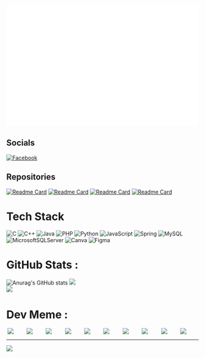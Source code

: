 <img src="titleSvg.svg"/>

## Socials
[![Facebook](https://img.shields.io/badge/Facebook-%231877F2.svg?logo=Facebook&logoColor=white)](https://www.facebook.com/lnd26/)

## Repositories
[![Readme Card](https://github-readme-stats.vercel.app/api/pin/?username=nhutduy5623&repo=MoviesDB-SpringMVC&theme=codeSTACKr)](https://github.com/nhutduy5623/MoviesDB-SpringMVC)
[![Readme Card](https://github-readme-stats.vercel.app/api/pin/?username=nhutduy5623&repo=WebsiteTinTuc-JavaServlet-JDBC&theme=codeSTACKr)](https://github.com/nhutduy5623/WebsiteTinTuc-JavaServlet-JDBC)
[![Readme Card](https://github-readme-stats.vercel.app/api/pin/?username=nhutduy5623&repo=WebsiteBanHang-PHP&theme=codeSTACKr)](https://github.com/nhutduy5623/WebsiteBanHang-PHP)
[![Readme Card](https://github-readme-stats.vercel.app/api/pin/?username=nhutduy5623&repo=AppQuanLyHocSinh-JavaSwing&theme=codeSTACKr)](https://github.com/nhutduy5623/AppQuanLyHocSinh-JavaSwing)

# Tech Stack
![C](https://img.shields.io/badge/c-%2300599C.svg?style=for-the-badge&logo=c&logoColor=white) ![C++](https://img.shields.io/badge/c++-%2300599C.svg?style=for-the-badge&logo=c%2B%2B&logoColor=white) ![Java](https://img.shields.io/badge/java-%23ED8B00.svg?style=for-the-badge&logo=java&logoColor=white) ![PHP](https://img.shields.io/badge/php-%23777BB4.svg?style=for-the-badge&logo=php&logoColor=white) ![Python](https://img.shields.io/badge/python-3670A0?style=for-the-badge&logo=python&logoColor=ffdd54) ![JavaScript](https://img.shields.io/badge/javascript-%23323330.svg?style=for-the-badge&logo=javascript&logoColor=%23F7DF1E) ![Spring](https://img.shields.io/badge/spring-%236DB33F.svg?style=for-the-badge&logo=spring&logoColor=white) ![MySQL](https://img.shields.io/badge/mysql-%2300f.svg?style=for-the-badge&logo=mysql&logoColor=white) ![MicrosoftSQLServer](https://img.shields.io/badge/Microsoft%20SQL%20Sever-CC2927?style=for-the-badge&logo=microsoft%20sql%20server&logoColor=white) ![Canva](https://img.shields.io/badge/Canva-%2300C4CC.svg?style=for-the-badge&logo=Canva&logoColor=white) 	![Figma](https://img.shields.io/badge/figma-%23F24E1E.svg?style=for-the-badge&logo=figma&logoColor=white)
# GitHub Stats :
![Anurag's GitHub stats](https://github-readme-stats.vercel.app/api?username=nhutduy5623&theme=codeSTACKr&show_icons=true)
![](https://github-readme-streak-stats.herokuapp.com/?user=nhutduy5623&theme=codeSTACKr&hide_border=false)<br/>
![](https://github-readme-stats.vercel.app/api/top-langs/?username=nhutduy5623&theme=codeSTACKr&hide_border=false&include_all_commits=false&count_private=false&layout=compact)

# Dev Meme :
<div style="display: flex; flex-direction: row;  justify-content: space-around; width='100%'">
  <img src="https://i.pinimg.com/originals/7f/d3/ea/7fd3eac8b59a87c856febc5135f457f7.gif" width="9%"/>
  <img src="https://i.pinimg.com/originals/7f/d3/ea/7fd3eac8b59a87c856febc5135f457f7.gif" width="9%"/>
  <img src="https://i.pinimg.com/originals/7f/d3/ea/7fd3eac8b59a87c856febc5135f457f7.gif" width="9%"/>
  <img src="https://i.pinimg.com/originals/7f/d3/ea/7fd3eac8b59a87c856febc5135f457f7.gif" width="9%"/>
  <img src="https://i.pinimg.com/originals/7f/d3/ea/7fd3eac8b59a87c856febc5135f457f7.gif" width="9%"/>
  <img src="https://i.pinimg.com/originals/7f/d3/ea/7fd3eac8b59a87c856febc5135f457f7.gif" width="9%"/>
  <img src="https://i.pinimg.com/originals/7f/d3/ea/7fd3eac8b59a87c856febc5135f457f7.gif" width="9%"/>
  <img src="https://i.pinimg.com/originals/7f/d3/ea/7fd3eac8b59a87c856febc5135f457f7.gif" width="9%"/>
  <img src="https://i.pinimg.com/originals/7f/d3/ea/7fd3eac8b59a87c856febc5135f457f7.gif" width="9%"/>
  <img src="https://i.pinimg.com/originals/7f/d3/ea/7fd3eac8b59a87c856febc5135f457f7.gif" width="9%"/>
</div>



---
[![](https://visitcount.itsvg.in/api?id=nhutduy5623&icon=0&color=0)](https://visitcount.itsvg.in)
